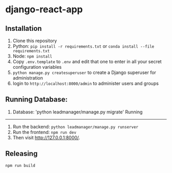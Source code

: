 django-react-app
================

Installation
------------

1. Clone this repository
2. Python: `pip install -r requirements.txt` or `conda install --file requirements.txt`
3. Node: `npm install`
4. Copy `.env.template` to `.env` and edit that one to enter in all your secret configuration variables
5. `python manage.py createsuperuser` to create a Django superuser for administration
6. login to `http://localhost:8000/admin` to administer users and groups

Running Database: 
----------------
1. Database: 'python leadmanager/manage.py migrate'
Running
-------

1. Run the backend: `python leadmanager/manage.py runserver`
2. Run the frontend: `npm run dev`
3. Then visit http://127.0.0.1:8000/.

Releasing
---------

`npm run build` 